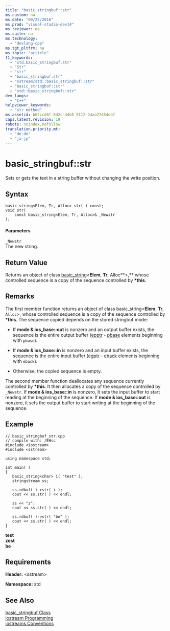 ```yaml
---
title: "basic_stringbuf::str"
ms.custom: na
ms.date: "09/22/2016"
ms.prod: "visual-studio-dev14"
ms.reviewer: na
ms.suite: na
ms.technology: 
  - "devlang-cpp"
ms.tgt_pltfrm: na
ms.topic: "article"
f1_keywords: 
  - "std.basic_stringbuf.str"
  - "Str"
  - "str"
  - "basic_stringbuf.str"
  - "sstream/std::basic_stringbuf::str"
  - "basic_stringbuf::str"
  - "std::basic_stringbuf::str"
dev_langs: 
  - "C++"
helpviewer_keywords: 
  - "str method"
ms.assetid: b62ccd8f-8d2c-44b5-9112-24aa72454ebf
caps.latest.revision: 19
robots: noindex,nofollow
translation.priority.mt: 
  - "de-de"
  - "ja-jp"
---
```

# basic_stringbuf::str
Sets or gets the text in a string buffer without changing the write position.  
  
## Syntax  
  
```  
basic_string<Elem, Tr, Alloc> str( ) const;  
void str(  
    const basic_string<Elem, Tr, Alloc>& _Newstr  
);  
```  
  
#### Parameters  
 `_Newstr`  
 The new string.  
  
## Return Value  
 Returns an object of class [basic_string](../vs140/basic_string-class.md)<**Elem**, **Tr**, Alloc**>,** whose controlled sequence is a copy of the sequence controlled by **\*this**.  
  
## Remarks  
 The first member function returns an object of class basic_string<**Elem**, **Tr**, `Alloc`>, whose controlled sequence is a copy of the sequence controlled by **\*this**. The sequence copied depends on the stored stringbuf mode:  
  
-   If **mode & ios_base::out** is nonzero and an output buffer exists, the sequence is the entire output buffer ([epptr](../vs140/basic_streambuf--epptr.md) - [pbase](../vs140/basic_streambuf--pbase.md) elements beginning with `pbase`).  
  
-   If **mode & ios_base::in** is nonzero and an input buffer exists, the sequence is the entire input buffer ([egptr](../vs140/basic_streambuf--egptr.md) - [eback](../vs140/basic_streambuf--eback.md) elements beginning with `eback`).  
  
-   Otherwise, the copied sequence is empty.  
  
 The second member function deallocates any sequence currently controlled by **\*this**. It then allocates a copy of the sequence controlled by `_Newstr`. If **mode & ios_base::in** is nonzero, it sets the input buffer to start reading at the beginning of the sequence. If **mode & ios_base::out** is nonzero, it sets the output buffer to start writing at the beginning of the sequence.  
  
## Example  
  
```  
// basic_stringbuf_str.cpp  
// compile with: /EHsc  
#include <iostream>  
#include <sstream>  
  
using namespace std;  
  
int main( )   
{  
   basic_string<char> i( "test" );  
   stringstream ss;  
  
   ss.rdbuf( )->str( i );  
   cout << ss.str( ) << endl;  
  
   ss << "z";  
   cout << ss.str( ) << endl;  
  
   ss.rdbuf( )->str( "be" );  
   cout << ss.str( ) << endl;  
}  
```  
  
 **test**  
**zest**  
**be**   
## Requirements  
 **Header:** <sstream\>  
  
 **Namespace:** std  
  
## See Also  
 [basic_stringbuf Class](../vs140/basic_stringbuf-class.md)   
 [iostream Programming](../vs140/iostream-programming.md)   
 [iostreams Conventions](../vs140/iostreams-conventions.md)